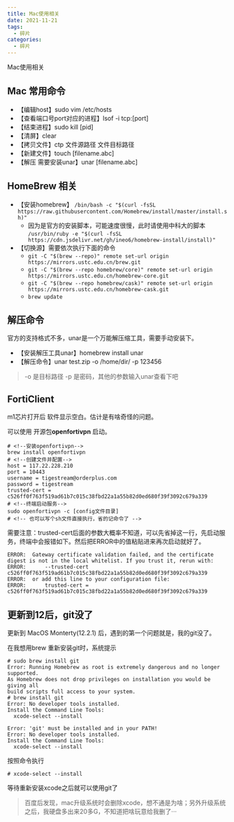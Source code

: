 ```yaml
---
title: Mac使用相关
date: 2021-11-21
tags: 
  - 碎片
categories: 
  - 碎片
---
```


Mac使用相关

<!--more-->

## Mac 常用命令

- 【编辑host】sudo vim /etc/hosts
- 【查看端口号port对应的进程】lsof -i tcp:[port]
- 【结束进程】sudo kill [pid]
- 【清屏】clear
- 【拷贝文件】ctp 文件源路径 文件目标路径  
- 【新建文件】touch [filename.abc]
- 【解压 需要安装unar】unar [filename.abc]

## HomeBrew 相关

- 【安装homebrew】 `/bin/bash -c "$(curl -fsSL https://raw.githubusercontent.com/Homebrew/install/master/install.sh)"`
  - 因为是官方的安装脚本，可能速度很慢，此时请使用中科大的脚本 `/usr/bin/ruby -e "$(curl -fsSL https://cdn.jsdelivr.net/gh/ineo6/homebrew-install/install)"`
- 【切换源】需要依次执行下面的命令
  - `git -C "$(brew --repo)" remote set-url origin https://mirrors.ustc.edu.cn/brew.git`
  - `git -C "$(brew --repo homebrew/core)" remote set-url origin https://mirrors.ustc.edu.cn/homebrew-core.git`
  - `git -C "$(brew --repo homebrew/cask)" remote set-url origin https://mirrors.ustc.edu.cn/homebrew-cask.git`
  - `brew update`

## 解压命令

官方的支持格式不多，unar是一个万能解压缩工具，需要手动安装下。

- 【安装解压工具unar】homebrew install unar
- 【解压命令】unar test.zip -o /home/dir/ -p 123456

> -o 是目标路径 -p 是密码，其他的参数输入unar查看下吧

## FortiClient

m1芯片打开后 软件显示空白。估计是有啥奇怪的问题。

可以使用 开源包**openfortivpn** 启动。

```shell
# <!--安装openfortivpn-->
brew install openfortivpn
# <!--创建文件并配置-->
host = 117.22.228.210
port = 10443
username = tigestream@orderplus.com
password = tigestream
trusted-cert = c526ff0f763f519ad61b7c015c38fbd22a1a55b82d0ed680f39f3092c679a339
# <!--终端启动服务-->
sudo openfortivpn -c [config文件目录]
# <!-- 也可以写个sh文件直接执行，省的记命令了 -->
```

需要注意：trusted-cert后面的参数大概率不知道，可以先省掉这一行，先启动服务，终端中会报错如下。然后把ERROR中的值粘贴进来再次启动就好了。

```shell
ERROR:  Gateway certificate validation failed, and the certificate digest is not in the local whitelist. If you trust it, rerun with:
ERROR:      --trusted-cert c526ff0f763f519ad61b7c015c38fbd22a1a55b82d0ed680f39f3092c679a339
ERROR:  or add this line to your configuration file:
ERROR:      trusted-cert = c526ff0f763f519ad61b7c015c38fbd22a1a55b82d0ed680f39f3092c679a339
```

## 更新到12后，git没了

更新到 MacOS Monterty(12.2.1) 后，遇到的第一个问题就是，我的git没了。

在我想用brew 重新安装git时，系统提示

```shell
# sudo brew install git
Error: Running Homebrew as root is extremely dangerous and no longer supported.
As Homebrew does not drop privileges on installation you would be giving all
build scripts full access to your system.
# brew install git
Error: No developer tools installed.
Install the Command Line Tools:
  xcode-select --install

Error: 'git' must be installed and in your PATH!
Error: No developer tools installed.
Install the Command Line Tools:
  xcode-select --install
```

按照命令执行

```shell
# xcode-select --install
```

等待重新安装xcode之后就可以使用git了

> 百度后发现，mac升级系统时会删除xcode，想不通是为啥；另外升级系统之后，我硬盘多出来20多G，不知道把啥玩意给我删了···
